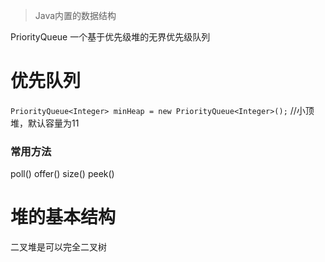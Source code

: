 


> Java内置的数据结构

PriorityQueue 一个基于优先级堆的无界优先级队列

# 优先队列

`PriorityQueue<Integer> minHeap = new PriorityQueue<Integer>();` //小顶堆，默认容量为11

### 常用方法

poll() offer() size() peek()


# 堆的基本结构

二叉堆是可以完全二叉树






